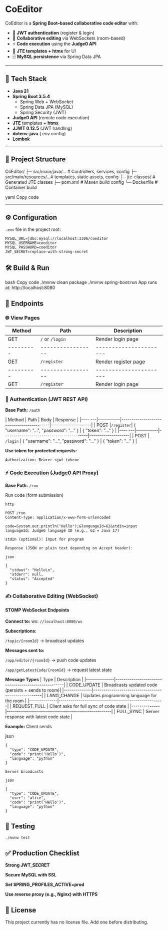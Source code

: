 # CoEditor

CoEditor is a **Spring Boot–based collaborative code editor** with:

- 🔑 **JWT authentication** (register & login)  
- 📝 **Collaborative editing** via WebSockets (room-based)  
- ⚡ **Code execution** using the **Judge0 API**  
- 🎨 **JTE templates + htmx** for UI  
- 🗄️ **MySQL persistence** via Spring Data JPA  

---

## 🚀 Tech Stack

- **Java 21**  
- **Spring Boot 3.5.4**  
  - Spring Web + WebSocket  
  - Spring Data JPA (MySQL)  
  - Spring Security (JWT)  
- **Judge0 API** (remote code execution)  
- **JTE** templates + **htmx**  
- **JJWT 0.12.5** (JWT handling)  
- **dotenv-java** (.env config)  
- **Lombok**  

---

## 📂 Project Structure

CoEditor/
├─ src/main/java/... # Controllers, services, config
├─ src/main/resources/...# templates, static assets, config
├─ jte-classes/ # Generated JTE classes
├─ pom.xml # Maven build config
└─ Dockerfile # Container build

yaml
Copy code

---

## ⚙️ Configuration

`.env` file in the project root:

```dotenv
MYSQL_URL=jdbc:mysql://localhost:3306/coeditor
MYSQL_USERNAME=coeditor
MYSQL_PASSWORD=coeditor
JWT_SECRET=replace-with-strong-secret
```

## 🛠️ Build & Run
bash
Copy code
./mvnw clean package
./mvnw spring-boot:run
App runs at: http://localhost:8080

## 🔗 Endpoints
### 🌐 View Pages
| Method	|     Path        |   	Description      |
|---------|-----------------|----------------------|
| GET     |	`/` or `/login` |	Render login page    |
|---------|-----------------|----------------------|
| GET     |	`/register`     |	Render register page |
|---------|-----------------|----------------------|
| GET     |	`/register`     |	Render login page    |


### 🔑 Authentication (JWT REST API)
**Base Path:** `/auth`

| Method | 	 Path    |	           Body                         |	Response           |
|---- ---|-----------|------------------------------------------|--------------------|
| POST	 |`/register`| { "username": "...", "password": "..." } |	{ "token": "..." } |
|---- ---|-----------|------------------------------------------|--------------------|
| POST	 | `/login`  | { "username": "...", "password": "..." } |	{ "token": "..." } |

**Use token for protected requests:**

```http
Authorization: Bearer <jwt-token>
```
### ⚡ Code Execution (Judge0 API Proxy)
**Base Path:** `/run`

Run code (form submission)
```
http

POST /run
Content-Type: application/x-www-form-urlencoded

code=System.out.println("Hello");&languageId=62&stdin=input
languageId: Judge0 language ID (e.g., 62 = Java 17)

stdin (optional): Input for program

Response (JSON or plain text depending on Accept header):

json

{
  "stdout": "Hello\n",
  "stderr": null,
  "status": "Accepted"
}
```
### ✍️ Collaborative Editing (WebSocket)
#### STOMP WebSocket Endpoints

**Connect to:** ws: `//localhost:8080/ws`

**Subscriptions:**

`/topic/{roomId}` → broadcast updates

**Messages sent to:**

`/app/editor/{roomId}` → push code updates

`/app/getLatestCode/{roomId}` → request latest state

**Message Types**
  |   Type     	 |           Description                              |
  |--------------|----------------------------------------------------|
  | CODE_UPDATE  |	Broadcasts updated code (persists + sends to room)|
  |--------------|----------------------------------------------------|
  | LANG_CHANGE	 | Updates programming language for the room          |
  |--------------|----------------------------------------------------|
  | REQUEST_FULL | Client asks for full sync of code state            |
  |--------------|----------------------------------------------------|
  | FULL_SYNC	   | Server response with latest code state             |

**Example:** Client sends

json
```
{
  "type": "CODE_UPDATE",
  "code": "print('Hello')",
  "language": "python"
}

Server broadcasts

json

{
  "type": "CODE_UPDATE",
  "user": "alice",
  "code": "print('Hello')",
  "language": "python"
}
```
## 🧪 Testing
```
./mvnw test
```

## ✅ Production Checklist
**Strong JWT_SECRET**

**Secure MySQL with SSL**

**Set SPRING_PROFILES_ACTIVE=prod**

**Use reverse proxy (e.g., Nginx) with HTTPS**

## 📄 License
This project currently has no license file. Add one before distributing.
